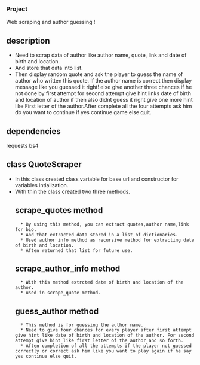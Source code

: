 ### Project
Web scraping and author guessing !

## description
* Need to scrap data of author like author name, quote, link and date of birth and location.
* And store that data into list.
* Then display random quote and ask the player to guess the name of author who written this quote. If the author name is correct then display message like you guessed it right! else give another three chances if he not done by first attempt for second attempt give hint links date of birth and location of author if then also didnt guess it right give one more hint like First letter of the author.After complete all the four attempts ask him do you want to continue if yes continue game else quit.

## dependencies
requests
bs4

## class QuoteScraper
* In this class created  class variable for base url and constructor for variables intialization.
* With thin the class created two three methods.
  ## scrape_quotes method
        * By using this method, you can extract quotes,author name,link for bio.
        * And that extracted data stored in a list of dictionaries.
        * Used author info method as recursive method for extracting date of birth and location.
        * Aften returned that list for future use.
  ## scrape_author_info method
        * With this method extrcted date of birth and location of the author.
        * used in scrape_quote method.
  ## guess_author method
        * This method is for guessing the author name.
        * Need to give four chances for every player after first attempt give hint like date of birth and location of the author. For second attempt give hint like first letter of the author and so forth.
        * Aften completion of all the attempts if the player not guessed correctly or correct ask him like you want to play again if he say yes continue else quit.